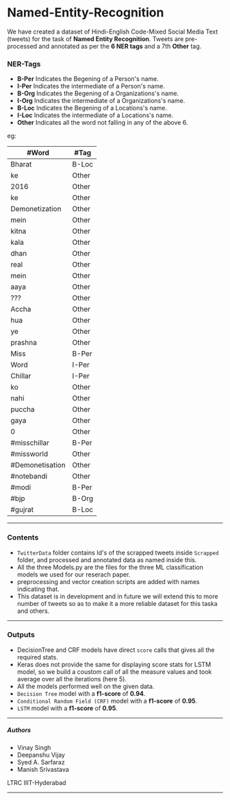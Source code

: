 # Named-Entity-Recognition

We have created a dataset of Hindi-English Code-Mixed Social Media Text (tweets) for the task of **Named Entity Recognition**. Tweets are pre-processed and annotated as per the **6 NER tags** and a 7th  **Other** tag. 

### NER-Tags ###
- **B-Per** Indicates the Begening of a Person's name.
- **I-Per** Indicates the intermediate of a Person's name.
- **B-Org** Indicates the Begening of a Organizations's name.
- **I-Org** Indicates the intermediate of a Organizations's name.
- **B-Loc** Indicates the Begening of a Locations's name.
- **I-Loc** Indicates the intermediate of a Locations's name.
- **Other** Indicates all the word not falling in any of the above 6.

eg:

|    #Word    |    #Tag    |
|-------------|------------|
|    Bharat    |    B-Loc    |
|    ke    |    Other    |
|    2016    |    Other    |
|    ke    |    Other    |
|    Demonetization    |    Other    |
|    mein    |    Other    |
|    kitna    |    Other    |
|    kala    |    Other    |
|    dhan    |    Other    |
|    real    |    Other    |
|    mein    |    Other    |
|    aaya    |    Other    |
|    ???    |    Other    |
|    Accha    |    Other    |
|    hua    |    Other    |
|    ye    |    Other    |
|    prashna    |    Other    |
|    Miss    |    B-Per    |
|    Word    |    I-Per    |
|    Chillar    |    I-Per    |
|    ko    |    Other    |
|    nahi    |    Other    |
|    puccha    |    Other    |
|    gaya    |    Other    |
|    0    |    Other    |
|    #misschillar    |    B-Per    |
|    #missworld    |    Other    |
|    #Demonetisation    |    Other    |
|    #notebandi    |    Other    |
|    #modi    |    B-Per    |
|    #bjp    |    B-Org    |
|    #gujrat    |    B-Loc

---------------------------------------------------------------------------

### Contents ###
- `TwitterData` folder contains Id's of the scrapped tweets inside `Scrapped` folder, and processed and annotated data as named inside this.
- All the three Models.py are the files for the three ML classification models we used for our reserach paper.
- preprocessing and vector creation scripts are added with names indicating that.
- This dataset is in development and in future we will extend this to more number of tweets so as to make it a more reliable dataset for this taska and others.

----------------------------------------------------------------------------

### Outputs ###
- DecisionTree and CRF models have direct `score` calls that gives all the required stats.
- Keras does not provide the same for displaying score stats for LSTM model, so we build a coustom call of all the measure values and took average over all the iterations (here 5).
- All the models performed well on the given data.
- `Decision Tree` model with a **f1-score** of **0.94**.
- `Conditional Random Field (CRF)` model with a **f1-score** of **0.95**.
- `LSTM` model with a **f1-score** of **0.95**.

------------------------------------------------------------------------------
##### Authors #####
- Vinay Singh
- Deepanshu Vijay
- Syed A. Sarfaraz
- Manish Srivastava

LTRC
IIIT-Hyderabad

-------------------------------------------------------------------------------
